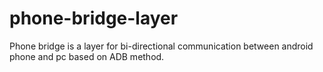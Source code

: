 # phone-bridge-layer
Phone bridge is a layer for bi-directional communication between android phone and pc based on ADB method.
